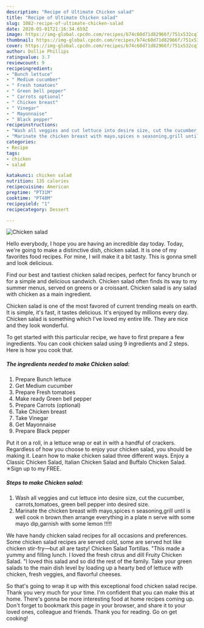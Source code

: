 ```yaml
---
description: "Recipe of Ultimate Chicken salad"
title: "Recipe of Ultimate Chicken salad"
slug: 1082-recipe-of-ultimate-chicken-salad
date: 2020-05-01T21:16:34.659Z
image: https://img-global.cpcdn.com/recipes/b74c60d71d82966f/751x532cq70/chicken-salad-recipe-main-photo.jpg
thumbnail: https://img-global.cpcdn.com/recipes/b74c60d71d82966f/751x532cq70/chicken-salad-recipe-main-photo.jpg
cover: https://img-global.cpcdn.com/recipes/b74c60d71d82966f/751x532cq70/chicken-salad-recipe-main-photo.jpg
author: Dollie Phillips
ratingvalue: 3.7
reviewcount: 9
recipeingredient:
- "Bunch lettuce"
- " Medium cucumber"
- " Fresh tomatoes"
- " Green bell pepper"
- " Carrots optional"
- " Chicken breast"
- " Vinegar"
- " Mayonnaise"
- " Black pepper"
recipeinstructions:
- "Wash all veggies and cut lettuce into desire size, cut the cucumber, carrots,tomatoes, green bell pepper into desired size."
- "Marinate the chicken breast with mayo,spices n seasoning,grill until is well cook n brown.then arrange everything in a plate n serve with some mayo dip,garnish with some lemon !!!!!"
categories:
- Recipe
tags:
- chicken
- salad

katakunci: chicken salad 
nutrition: 135 calories
recipecuisine: American
preptime: "PT31M"
cooktime: "PT48M"
recipeyield: "1"
recipecategory: Dessert

---
```



![Chicken salad](https://img-global.cpcdn.com/recipes/b74c60d71d82966f/751x532cq70/chicken-salad-recipe-main-photo.jpg)

Hello everybody, I hope you are having an incredible day today. Today, we're going to make a distinctive dish, chicken salad. It is one of my favorites food recipes. For mine, I will make it a bit tasty. This is gonna smell and look delicious.

Find our best and tastiest chicken salad recipes, perfect for fancy brunch or for a simple and delicious sandwich. Chicken salad often finds its way to my summer menus, served on greens or a croissant. Chicken salad is any salad with chicken as a main ingredient.

Chicken salad is one of the most favored of current trending meals on earth. It is simple, it's fast, it tastes delicious. It's enjoyed by millions every day. Chicken salad is something which I've loved my entire life. They are nice and they look wonderful.


To get started with this particular recipe, we have to first prepare a few ingredients. You can cook chicken salad using 9 ingredients and 2 steps. Here is how you cook that.

<!--inarticleads1-->

##### The ingredients needed to make Chicken salad:

1. Prepare Bunch lettuce
1. Get  Medium cucumber
1. Prepare  Fresh tomatoes
1. Make ready  Green bell pepper
1. Prepare  Carrots (optional)
1. Take  Chicken breast
1. Take  Vinegar
1. Get  Mayonnaise
1. Prepare  Black pepper


Put it on a roll, in a lettuce wrap or eat in with a handful of crackers. Regardless of how you choose to enjoy your chicken salad, you should be making it. Learn how to make chicken salad three different ways. Enjoy a Classic Chicken Salad, Italian Chicken Salad and Buffalo Chicken Salad. ✳︎Sign up to my FREE. 

<!--inarticleads2-->

##### Steps to make Chicken salad:

1. Wash all veggies and cut lettuce into desire size, cut the cucumber, carrots,tomatoes, green bell pepper into desired size.
1. Marinate the chicken breast with mayo,spices n seasoning,grill until is well cook n brown.then arrange everything in a plate n serve with some mayo dip,garnish with some lemon !!!!!


We have handy chicken salad recipes for all occasions and preferences. Some chicken salad recipes are served cold, some are served hot like chicken stir-fry—but all are tasty! Chicken Salad Tortillas. &#34;This made a yummy and filling lunch. I loved the fresh citrus and dill Fruity Chicken Salad. &#34;I loved this salad and so did the rest of the family. Take your green salads to the main dish level by loading up a hearty bed of lettuce with chicken, fresh veggies, and flavorful cheeses. 

So that's going to wrap it up with this exceptional food chicken salad recipe. Thank you very much for your time. I'm confident that you can make this at home. There's gonna be more interesting food at home recipes coming up. Don't forget to bookmark this page in your browser, and share it to your loved ones, colleague and friends. Thank you for reading. Go on get cooking!
